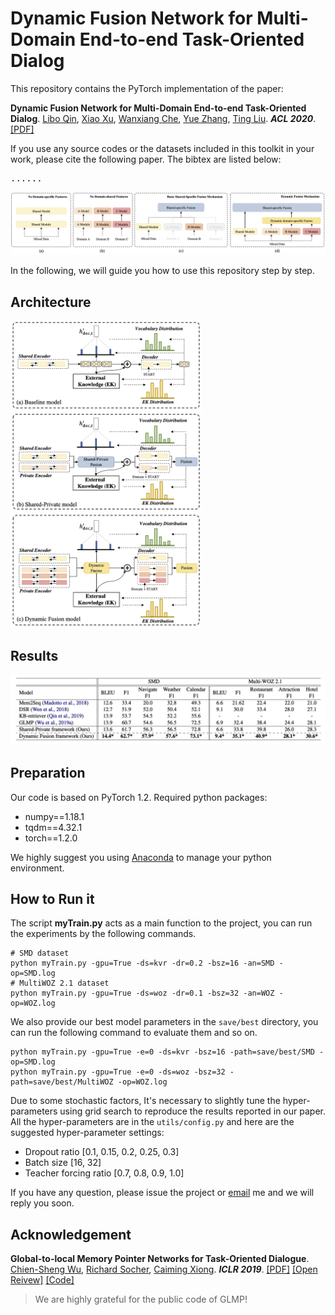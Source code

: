 # Dynamic Fusion Network for Multi-Domain End-to-end Task-Oriented Dialog

This repository contains the PyTorch implementation of the paper: 

**Dynamic Fusion Network for Multi-Domain End-to-end Task-Oriented Dialog**. [Libo Qin](http://ir.hit.edu.cn/~lbqin/), [Xiao Xu](https://looperxx.github.io/), [Wanxiang Che](http://ir.hit.edu.cn/~car/chinese.htm), [Yue Zhang](https://frcchang.github.io/), [Ting Liu](http://ir.hit.edu.cn/~liuting/). ***ACL 2020***. [[PDF]]()

If you use any source codes or the datasets included in this toolkit in your work, please cite the following paper. The bibtex are listed below:

<pre>
......
</pre>
![contrast](img/contrast.png)

In the following, we will guide you how to use this repository step by step.

## Architecture

<img src="img/framework.png" alt="framework" style="zoom:48%;" />

## Results

![contrast](img/result.png)

## Preparation

Our code is based on PyTorch 1.2. Required python packages:

-   numpy==1.18.1
-   tqdm==4.32.1
-   torch==1.2.0

We highly suggest you using [Anaconda](https://www.anaconda.com/) to manage your python environment.

## How to Run it

The script **myTrain.py** acts as a main function to the project, you can run the experiments by the following commands.

```Shell
# SMD dataset
python myTrain.py -gpu=True -ds=kvr -dr=0.2 -bsz=16 -an=SMD -op=SMD.log
# MultiWOZ 2.1 dataset
python myTrain.py -gpu=True -ds=woz -dr=0.1 -bsz=32 -an=WOZ -op=WOZ.log
```

We also provide our best model parameters in the `save/best` directory, you can run the following command to evaluate them and so on.

```SHELL
python myTrain.py -gpu=True -e=0 -ds=kvr -bsz=16 -path=save/best/SMD -op=SMD.log
python myTrain.py -gpu=True -e=0 -ds=woz -bsz=32 -path=save/best/MultiWOZ -op=WOZ.log
```

Due to some stochastic factors, It's necessary to slightly tune the hyper-parameters using grid search to reproduce the results reported in our paper. All the hyper-parameters are in the `utils/config.py` and here are the suggested hyper-parameter settings:

-   Dropout ratio [0.1, 0.15, 0.2, 0.25, 0.3]
-   Batch size [16, 32]
-   Teacher forcing ratio [0.7, 0.8, 0.9, 1.0]

If you have any question, please issue the project or [email](mailto:xxu@ir.hit.edu.cn) me and we will reply you soon.

## Acknowledgement

**Global-to-local Memory Pointer Networks for Task-Oriented Dialogue**. [Chien-Sheng Wu](https://jasonwu0731.github.io/), [Richard Socher](https://www.socher.org/), [Caiming Xiong](http://www.stat.ucla.edu/~caiming/). ***ICLR 2019***. [[PDF]](https://arxiv.org/abs/1901.04713) [[Open Reivew]](https://openreview.net/forum?id=ryxnHhRqFm) [[Code]](https://github.com/jasonwu0731/GLMP)

>   We are highly grateful for the public code of GLMP!